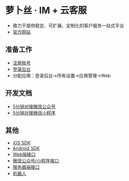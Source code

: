 # 萝卜丝 · IM + 云客服

- 致力于提供稳定、可扩展、定制化的客户服务一站式平台
- [官方网站](https://www.bytedesk.com)

## 准备工作

- [注册账号](https://www.bytedesk.com/admin#/register)
- [登录后台](https://www.bytedesk.com/admin#/login)
- 分配应用：登录后台->所有设置->应用管理->Web

## 开发文档

- [5分钟对接微信公众号](https://github.com/Bytedesk/bytedesk-wechat/wiki/5%E5%88%86%E9%92%9F%E5%AF%B9%E6%8E%A5%E5%BE%AE%E4%BF%A1%E5%85%AC%E4%BC%97%E5%8F%B7)
- [5分钟对接微信小程序](https://github.com/Bytedesk/bytedesk-wechat/wiki/5%E5%88%86%E9%92%9F%E5%AF%B9%E6%8E%A5%E5%BE%AE%E4%BF%A1%E5%B0%8F%E7%A8%8B%E5%BA%8F)

## 其他

- [iOS SDK](https://github.com/bytedesk/bytedesk-ios)
- [Android SDK](https://github.com/bytedesk/bytedesk-android)
- [Web端接口](https://github.com/bytedesk/bytedesk-web)
- [微信公众号/小程序接口](https://github.com/bytedesk/bytedesk-wechat)
- [服务器端接口](https://github.com/bytedesk/bytedesk-server)
- [机器人](https://github.com/bytedesk/bytedesk-chatbot)
